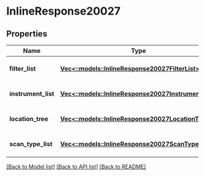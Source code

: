 # InlineResponse20027

## Properties
Name | Type | Description | Notes
------------ | ------------- | ------------- | -------------
**filter_list** | [**Vec<::models::InlineResponse20027FilterList>**](inline_response_200_27_filter_list.md) |  | [optional] [default to null]
**instrument_list** | [**Vec<::models::InlineResponse20027InstrumentList>**](inline_response_200_27_instrument_list.md) |  | [optional] [default to null]
**location_tree** | [**Vec<::models::InlineResponse20027LocationTree>**](inline_response_200_27_location_tree.md) |  | [optional] [default to null]
**scan_type_list** | [**Vec<::models::InlineResponse20027ScanTypeList>**](inline_response_200_27_scan_type_list.md) |  | [optional] [default to null]

[[Back to Model list]](../README.md#documentation-for-models) [[Back to API list]](../README.md#documentation-for-api-endpoints) [[Back to README]](../README.md)


